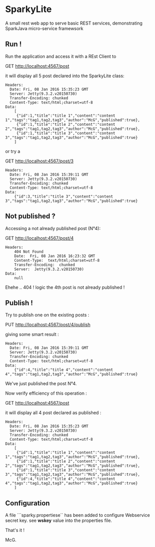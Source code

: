 # SparkyLite

A small rest web app to serve basic REST services, demonstrating SparkJava micro-service framewsork


## Run !

Run the application and access it with a REst Client to 

GET [http://localhost:4567/post](http://localhost:4567/post "click to discover Rest Magic")

it will display all 5 post declared into the SparkyLite class:

    Headers:
      Date: Fri, 08 Jan 2016 15:35:23 GMT
      Server: Jetty(9.3.2.v20150730)
      Transfer-Encoding: chunked
      Content-Type: text/html;charset=utf-8
    Data:
	    [
	     {"id":1,"title":"title 1","content":"content 1","tags":"tag1,tag2,tag3","author":"McG","published":true},
	     {"id":1,"title":"title 2","content":"content 2","tags":"tag1,tag2,tag3","author":"McG","published":true},
	     {"id":1,"title":"title 3","content":"content 3","tags":"tag1,tag2,tag3","author":"McG","published":true}
	    ]

or try a 

GET [http://localhost:4567/post/3](http://localhost:4567/post/3 "click to discover the rule N°3 of Rest Magic")

    Headers:
      Date: Fri, 08 Jan 2016 15:39:11 GMT
      Server: Jetty(9.3.2.v20150730)
      Transfer-Encoding: chunked
      Content-Type: text/html;charset=utf-8
    Data:
		{"id":3,"title":"title 3","content":"content 3","tags":"tag1,tag2,tag3","author":"McG","published":true}


## Not published ?

Accessing a not already published post (N°4):

GET [http://localhost:4567/post/4](http://localhost:4567/post/4 "click to access the unaccessible")
 
	Headers:
		404 Not Found
		Date:  Fri, 08 Jan 2016 16:23:32 GMT
		Content-Type:  text/html;charset=utf-8
		Transfer-Encoding:  chunked
		Server:  Jetty(9.3.2.v20150730)
	Data:	
		null


Ehehe .. 404 !  logic the 4th post is not already published !

## Publish !

Try to publish one on the existing posts :

PUT [http://localhost:4567/post/4/publish](http://localhost:4567/post/4/publish "click to activate the Rest Magic")

giving some smart result :

    Headers:
      Date: Fri, 08 Jan 2016 15:39:11 GMT
      Server: Jetty(9.3.2.v20150730)
      Transfer-Encoding: chunked
      Content-Type: text/html;charset=utf-8
    Data:
		{"id":4,"title":"title 4","content":"content 4","tags":"tag1,tag2,tag3","author":"McG","published":true}

We've just published the post N°4.

Now verify efficiency of this operation :

GET [http://localhost:4567/post](http://localhost:4567/post "click to discover unified 4th")

it will display all 4 post declared as published :

    Headers:
      Date: Fri, 08 Jan 2016 15:35:23 GMT
      Server: Jetty(9.3.2.v20150730)
      Transfer-Encoding: chunked
      Content-Type: text/html;charset=utf-8
    Data:
	    [
	     {"id":1,"title":"title 1","content":"content 1","tags":"tag1,tag2,tag3","author":"McG","published":true},
	     {"id":1,"title":"title 2","content":"content 2","tags":"tag1,tag2,tag3","author":"McG","published":true},
	     {"id":1,"title":"title 3","content":"content 3","tags":"tag1,tag2,tag3","author":"McG","published":true},
	     {"id":4,"title":"title 4","content":"content 4","tags":"tag1,tag2,tag3","author":"McG","published":true}
	    ]


## Configuration

A file ```sparky.propertiese`` has been added to configure Webservice secret key.  see **wskey** value into the properties file.

That's it !

McG.